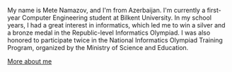 My name is Mete Namazov, and I'm from Azerbaijan. I'm currently a first-year Computer Engineering student at Bilkent University. In my school years, I had a great interest in informatics, which led me to win a silver and a bronze medal in the Republic-level Informatics Olympiad. I was also honored to participate twice in the National Informatics Olympiad Training Program, organized by the Ministry of Science and Education.

[More about me]([url](https://www.linkedin.com/in/mete-namazov-259595213/))
